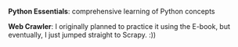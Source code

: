 **Python Essentials**: comprehensive learning of Python concepts<br>

**Web Crawler**: I originally planned to practice it using the E-book, but eventually, I just jumped straight to Scrapy. :))   
